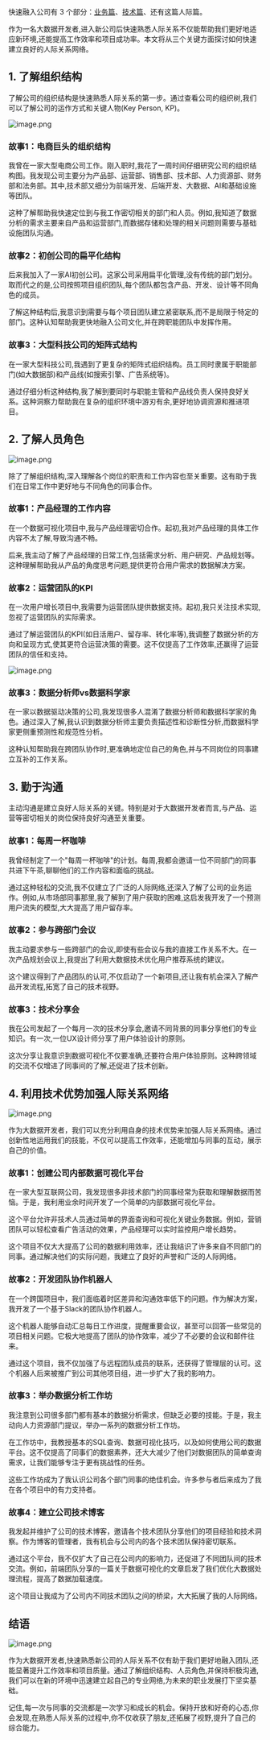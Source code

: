 快速融入公司有 3 个部分：[业务篇](https://blog.csdn.net/u012955829/article/details/140336444?spm=1001.2014.3001.5501)、[技术篇](https://blog.csdn.net/u012955829/article/details/140336444?spm=1001.2014.3001.5501)、还有这篇人际篇。

作为一名大数据开发者,进入新公司后快速熟悉人际关系不仅能帮助我们更好地适应新环境,还能提高工作效率和项目成功率。本文将从三个关键方面探讨如何快速建立良好的人际关系网络。

## 1. 了解组织结构

了解公司的组织结构是快速熟悉人际关系的第一步。通过查看公司的组织树,我们可以了解公司的运作方式和关键人物(Key Person, KP)。

![image.png](https://piggo5.oss-cn-shenzhen.aliyuncs.com/ob/202407122346161.png)


### 故事1：电商巨头的组织结构

我曾在一家大型电商公司工作。刚入职时,我花了一周时间仔细研究公司的组织结构图。我发现公司主要分为产品部、运营部、销售部、技术部、人力资源部、财务部和法务部。其中,技术部又细分为前端开发、后端开发、大数据、AI和基础设施等团队。

这种了解帮助我快速定位到与我工作密切相关的部门和人员。例如,我知道了数据分析的需求主要来自产品和运营部门,而数据存储和处理的相关问题则需要与基础设施团队沟通。

### 故事2：初创公司的扁平化结构

后来我加入了一家AI初创公司。这家公司采用扁平化管理,没有传统的部门划分。取而代之的是,公司按照项目组织团队,每个团队都包含产品、开发、设计等不同角色的成员。

了解这种结构后,我意识到需要与每个项目团队建立紧密联系,而不是局限于特定的部门。这种认知帮助我更快地融入公司文化,并在跨职能团队中发挥作用。

### 故事3：大型科技公司的矩阵式结构

在一家大型科技公司,我遇到了更复杂的矩阵式组织结构。员工同时隶属于职能部门(如大数据部)和产品线(如搜索引擎、广告系统等)。

通过仔细分析这种结构,我了解到要同时与职能主管和产品线负责人保持良好关系。这种洞察力帮助我在复杂的组织环境中游刃有余,更好地协调资源和推进项目。

## 2. 了解人员角色

![image.png](https://piggo5.oss-cn-shenzhen.aliyuncs.com/ob/202407122346348.png)


除了了解组织结构,深入理解各个岗位的职责和工作内容也至关重要。这有助于我们在日常工作中更好地与不同角色的同事合作。

### 故事1：产品经理的工作内容

在一个数据可视化项目中,我与产品经理密切合作。起初,我对产品经理的具体工作内容不太了解,导致沟通不畅。

后来,我主动了解了产品经理的日常工作,包括需求分析、用户研究、产品规划等。这种理解帮助我从产品的角度思考问题,提供更符合用户需求的数据解决方案。

### 故事2：运营团队的KPI

在一次用户增长项目中,我需要为运营团队提供数据支持。起初,我只关注技术实现,忽视了运营团队的实际需求。

通过了解运营团队的KPI(如日活用户、留存率、转化率等),我调整了数据分析的方向和呈现方式,使其更符合运营决策的需要。这不仅提高了工作效率,还赢得了运营团队的信任和支持。

![image.png](https://piggo5.oss-cn-shenzhen.aliyuncs.com/ob/202407122346518.png)


### 故事3：数据分析师vs数据科学家

在一家以数据驱动决策的公司,我发现很多人混淆了数据分析师和数据科学家的角色。通过深入了解,我认识到数据分析师主要负责描述性和诊断性分析,而数据科学家更侧重预测性和规范性分析。

这种认知帮助我在跨团队协作时,更准确地定位自己的角色,并与不同岗位的同事建立互补的工作关系。

## 3. 勤于沟通

主动沟通是建立良好人际关系的关键。特别是对于大数据开发者而言,与产品、运营等密切相关的岗位保持良好沟通至关重要。

### 故事1：每周一杯咖啡

我曾经制定了一个"每周一杯咖啡"的计划。每周,我都会邀请一位不同部门的同事共进下午茶,聊聊他们的工作内容和面临的挑战。

通过这种轻松的交流,我不仅建立了广泛的人际网络,还深入了解了公司的业务运作。例如,从市场部同事那里,我了解到了用户获取的困难,这启发我开发了一个预测用户流失的模型,大大提高了用户留存率。

### 故事2：参与跨部门会议

我主动要求参与一些跨部门的会议,即使有些会议与我的直接工作关系不大。在一次产品规划会议上,我提出了利用大数据技术优化用户推荐系统的建议。

这个建议得到了产品团队的认可,不仅启动了一个新项目,还让我有机会深入了解产品开发流程,拓宽了自己的技术视野。

### 故事3：技术分享会

我在公司发起了一个每月一次的技术分享会,邀请不同背景的同事分享他们的专业知识。有一次,一位UX设计师分享了用户体验设计的原则。

这次分享让我意识到数据可视化不仅要准确,还要符合用户体验原则。这种跨领域的交流不仅增进了同事间的了解,还促进了技术创新。

## 4. 利用技术优势加强人际关系网络

![image.png](https://piggo5.oss-cn-shenzhen.aliyuncs.com/ob/202407122347939.png)


作为大数据开发者，我们可以充分利用自身的技术优势来加强人际关系网络。通过创新性地运用我们的技能，不仅可以提高工作效率，还能增加与同事的互动，展示自己的价值。

### 故事1：创建公司内部数据可视化平台

在一家大型互联网公司，我发现很多非技术部门的同事经常为获取和理解数据而苦恼。于是，我利用业余时间开发了一个简单的内部数据可视化平台。

这个平台允许非技术人员通过简单的界面查询和可视化关键业务数据。例如，营销团队可以轻松查看广告活动的效果，产品经理可以实时监控用户增长趋势。

这个项目不仅大大提高了公司的数据利用效率，还让我结识了许多来自不同部门的同事。通过解决他们的实际问题，我建立了良好的声誉和广泛的人际网络。

### 故事2：开发团队协作机器人

在一个跨国项目中，我们面临着时区差异和沟通效率低下的问题。作为解决方案，我开发了一个基于Slack的团队协作机器人。

这个机器人能够自动汇总每日工作进度，提醒重要会议，甚至可以回答一些常见的项目相关问题。它极大地提高了团队的协作效率，减少了不必要的会议和邮件往来。

通过这个项目，我不仅加强了与远程团队成员的联系，还获得了管理层的认可。这个机器人后来被推广到公司其他项目组，进一步扩大了我的影响力。

### 故事3：举办数据分析工作坊

我注意到公司很多部门都有基本的数据分析需求，但缺乏必要的技能。于是，我主动向人力资源部门提议，举办一系列的数据分析工作坊。

在工作坊中，我教授基本的SQL查询、数据可视化技巧，以及如何使用公司的数据平台。这不仅提高了同事们的数据素养，还大大减少了他们对数据团队的简单查询需求，让我们能够专注于更有挑战性的任务。

这些工作坊成为了我认识公司各个部门同事的绝佳机会。许多参与者后来成为了我在各个项目中的有力支持者。

### 故事4：建立公司技术博客

我发起并维护了公司的技术博客，邀请各个技术团队分享他们的项目经验和技术洞察。作为博客的管理者，我有机会与公司内的各个技术团队保持密切联系。

通过这个平台，我不仅扩大了自己在公司内的影响力，还促进了不同团队间的技术交流。例如，前端团队分享的一篇关于数据可视化的文章启发了我们优化大数据处理流程，提高了数据加载速度。

这个项目让我成为了公司内不同技术团队之间的桥梁，大大拓展了我的人际网络。


## 结语

![image.png](https://piggo5.oss-cn-shenzhen.aliyuncs.com/ob/202407122347072.png)


作为大数据开发者,快速熟悉新公司的人际关系不仅有助于我们更好地融入团队,还能显著提升工作效率和项目质量。通过了解组织结构、人员角色,并保持积极沟通,我们可以在新的环境中迅速建立起自己的专业网络,为未来的职业发展打下坚实基础。

记住,每一次与同事的交流都是一次学习和成长的机会。保持开放和好奇的心态,你会发现,在熟悉人际关系的过程中,你不仅收获了朋友,还拓展了视野,提升了自己的综合能力。